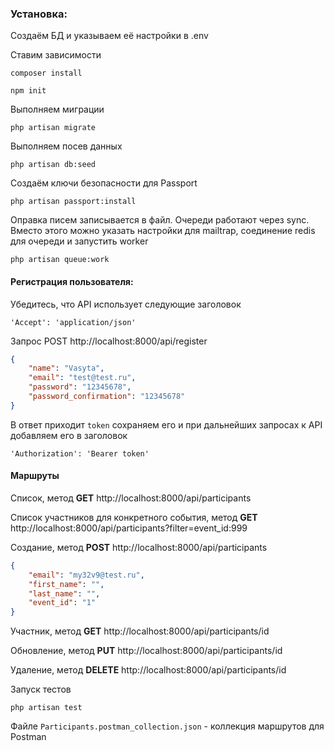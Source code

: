### Установка:

Создаём БД и указываем её настройки в .env

Ставим зависимости
```shell
composer install
```
```shell
npm init
```

Выполняем миграции
```shell
php artisan migrate
```

Выполняем посев данных
```shell
php artisan db:seed
```
Создаём ключи безопасности для Passport
```shell
php artisan passport:install
```

Оправка писем записывается в файл. Очереди работают через sync. Вместо этого можно указать настройки для mailtrap, соединение redis для очереди и запустить worker
```shell
php artisan queue:work
```

#### Регистрация пользователя:
Убедитесь, что API использует следующие заголовок
```
'Accept': 'application/json'
```
Запрос POST http://localhost:8000/api/register
```json
{
    "name": "Vasyta",
    "email": "test@test.ru",
    "password": "12345678",
    "password_confirmation": "12345678"
}
```
В ответ приходит `token` сохраняем его и при дальнейших запросах к API добавляем его в заголовок
```
'Authorization': 'Bearer token'
```
#### Маршруты
Список, метод <strong>GET</strong> http://localhost:8000/api/participants

Список участников для конкретного события, метод <strong>GET</strong> http://localhost:8000/api/participants?filter=event_id:999

Создание, метод <strong>POST</strong> http://localhost:8000/api/participants 
```json
{
    "email": "my32v9@test.ru",
    "first_name": "",
    "last_name": "",
    "event_id": "1"
}
```
Участник, метод <strong>GET</strong> http://localhost:8000/api/participants/id

Обновление, метод <strong>PUT</strong> http://localhost:8000/api/participants/id

Удаление, метод <strong>DELETE</strong> http://localhost:8000/api/participants/id

Запуск тестов
```shell
php artisan test
```
Файле `Participants.postman_collection.json` - коллекция маршрутов для Postman
